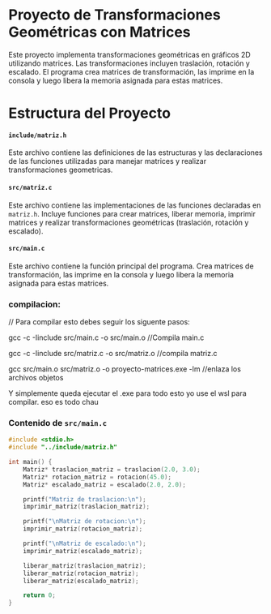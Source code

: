 # Proyecto de Transformaciones Geométricas con Matrices

Este proyecto implementa transformaciones geométricas en gráficos 2D utilizando matrices. Las transformaciones incluyen traslación, rotación y escalado. El programa crea matrices de transformación, las imprime en la consola y luego libera la memoria asignada para estas matrices.

# Estructura del Proyecto


#### `include/matriz.h`
Este archivo contiene las definiciones de las estructuras y las declaraciones de las funciones utilizadas para manejar matrices y realizar transformaciones geometricas.

#### `src/matriz.c`
Este archivo contiene las implementaciones de las funciones declaradas en `matriz.h`. Incluye funciones para crear matrices, liberar memoria, imprimir matrices y realizar transformaciones geométricas (traslación, rotación y escalado).

#### `src/main.c`
Este archivo contiene la función principal del programa. Crea matrices de transformación, las imprime en la consola y luego libera la memoria asignada para estas matrices.

### compilacion: 
// Para compilar esto debes seguir los siguente pasos:

gcc -c -Iinclude src/main.c -o src/main.o    //Compila main.c

gcc -c -Iinclude src/matriz.c -o src/matriz.o    //compila matriz.c

gcc src/main.o src/matriz.o -o proyecto-matrices.exe -lm    //enlaza los archivos objetos

Y simplemente queda ejecutar el .exe para todo esto yo use el wsl para compilar.
eso es todo chau


### Contenido de `src/main.c`

```c
#include <stdio.h>
#include "../include/matriz.h"

int main() {
    Matriz* traslacion_matriz = traslacion(2.0, 3.0);
    Matriz* rotacion_matriz = rotacion(45.0);
    Matriz* escalado_matriz = escalado(2.0, 2.0);

    printf("Matriz de traslacion:\n");
    imprimir_matriz(traslacion_matriz);

    printf("\nMatriz de rotacion:\n");
    imprimir_matriz(rotacion_matriz);

    printf("\nMatriz de escalado:\n");
    imprimir_matriz(escalado_matriz);

    liberar_matriz(traslacion_matriz);
    liberar_matriz(rotacion_matriz);
    liberar_matriz(escalado_matriz);

    return 0;
}


